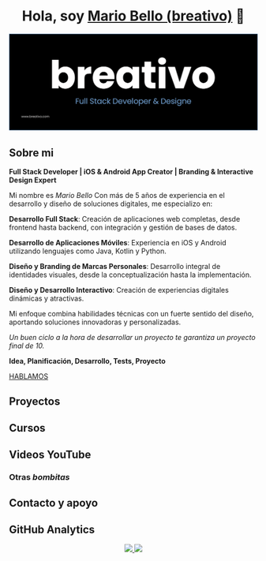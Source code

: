 <div align="center">
<h1 align="center">Hola, soy <a href="https://breativo.com">Mario Bello (breativo)</a> 👋</h1>
</div>
<img src="/img/header breativo.png">

## Sobre mi
**Full Stack Developer | iOS & Android App Creator | Branding & Interactive Design Expert**

Mi nombre es *Mario Bello* Con más de 5 años de experiencia en el desarrollo y diseño de soluciones digitales, me especializo en:

**Desarrollo Full Stack**: Creación de aplicaciones web completas, desde frontend hasta backend, con integración y gestión de bases de datos.

**Desarrollo de Aplicaciones Móviles**: Experiencia en iOS y Android utilizando lenguajes como Java, Kotlin y Python.
    
**Diseño y Branding de Marcas Personales**: Desarrollo integral de identidades visuales, desde la conceptualización hasta la implementación.
    
**Diseño y Desarrollo Interactivo**: Creación de experiencias digitales dinámicas y atractivas.

Mi enfoque combina habilidades técnicas con un fuerte sentido del diseño, aportando soluciones innovadoras y personalizadas.

*Un buen ciclo a la hora de desarrollar un proyecto te garantiza un proyecto final de 10.*
<br>

**Idea, Planificación, Desarrollo, Tests, Proyecto**
<br>

[HABLAMOS](htpps://www.breativo.com)

## Proyectos


## Cursos

## Videos YouTube

### Otras *bombitas* 

## Contacto y apoyo


## GitHub Analytics

<p align="center">
<a href="https://github.com/breativo">
  <img height="140em" src="https://github-readme-stats-eight-theta.vercel.app/api?username=breativo&show_icons=true&theme=algolia&include_all_commits=true&count_private=true"/>
  <img height="140em" src="https://github-readme-stats-eight-theta.vercel.app/api/top-langs/?username=breativo&layout=compact&langs_count=8&theme=algolia"/>
</a>
</p>